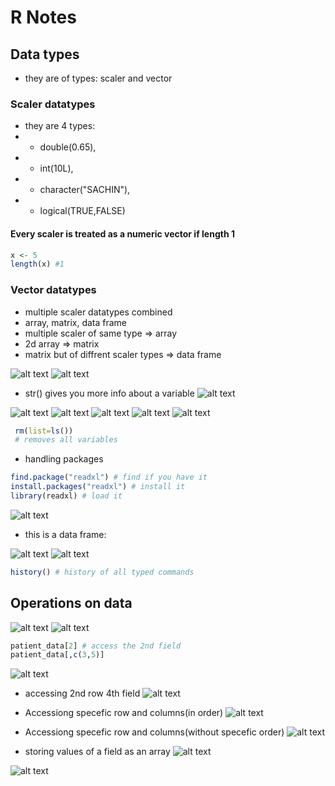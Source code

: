 # R Notes
## Data types
- they are of types: scaler and vector
### Scaler datatypes
- they are 4 types: 
- - double(0.65), 
- - int(10L), 
- - character("SACHIN"), 
- - logical(TRUE,FALSE)
#### Every scaler is treated as a numeric vector if length 1
```r
x <- 5
length(x) #1
```
### Vector datatypes
- multiple scaler datatypes combined
- array, matrix, data frame
- multiple scaler of same type => array
- 2d array => matrix
- matrix but of diffrent scaler types => data frame

![alt text](image.png)
![alt text](image-1.png)

- str() gives you more info about a variable
![alt text](image-2.png)


![alt text](image-3.png)
![alt text](image-4.png)
![alt text](image-5.png)
![alt text](image-6.png)
![alt text](image-7.png)

```r
 rm(list=ls())
 # removes all variables
```

- handling packages
```r
find.package("readxl") # find if you have it
install.packages("readxl") # install it
library(readxl) # load it
```
![alt text](image-9.png)

- this is a data frame:

![alt text](image-10.png)
![alt text](image-11.png)

```r
history() # history of all typed commands
```

## Operations on data
![alt text](image-13.png)
![alt text](image-14.png)

```r
patient_data[2] # access the 2nd field
patient_data[,c(3,5)]
```
![alt text](image-19.png)
- accessing 2nd row 4th field
![alt text](image-17.png)
- Accessiong specefic row and columns(in order)
![alt text](image-15.png)
- Accessiong specefic row and columns(without specefic order)
![alt text](image-16.png)

- storing values of a field as an array
![alt text](image-20.png)

![alt text](image-12.png)

